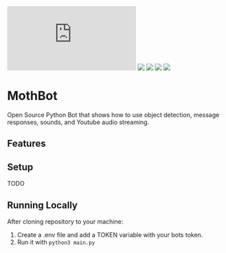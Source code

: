 ![PyPI - Python Version](https://img.shields.io/pypi/pyversions/discord.py) <a href="https://github.com/decoles/MothBot"><img src="https://img.shields.io/github/languages/code-size/decoles/MothBot"></a>   <a href="https://github.com/decoles/MothBot/commits/main"><img src="https://img.shields.io/github/last-commit/decoles/MothBot"></a>   <a href="https://github.com/decoles/MothBot/issues"><img src="https://img.shields.io/github/issues-raw/decoles/MothBot"></a>
<a href="https://github.com/decoles/MothBot/LICENSE.md"><img src="https://img.shields.io/github/license/decoles/MothBot"></a>
# MothBot
Open Source Python Bot that shows how to use object detection, message responses, sounds, and Youtube audio streaming.

## Features

## Setup
TODO 

## Running Locally
After cloning repository to your machine:
1. Create a .env file and add a TOKEN variable with your bots token.
2. Run it with ```python3 main.py```
